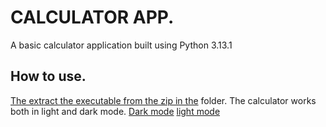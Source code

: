 # CALCULATOR APP.
 A basic calculator application built using Python 3.13.1

## How to use.
[The extract the executable from the zip in the](./dist/) folder.
The calculator works both in light and dark mode.
[Dark mode](./images/Dark_mode.png)
[light mode](./images/Lightmode.png)
